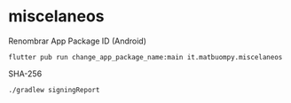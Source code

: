 # miscelaneos

Renombrar App Package ID (Android)

```
flutter pub run change_app_package_name:main it.matbuompy.miscelaneos
```

SHA-256
```
./gradlew signingReport
```